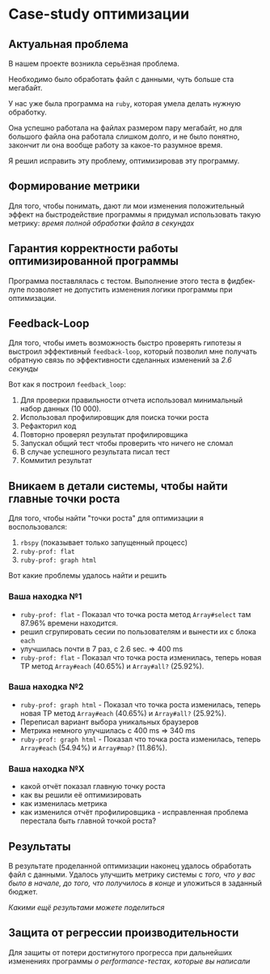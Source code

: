 # Case-study оптимизации

## Актуальная проблема
В нашем проекте возникла серьёзная проблема.

Необходимо было обработать файл с данными, чуть больше ста мегабайт.

У нас уже была программа на `ruby`, которая умела делать нужную обработку.

Она успешно работала на файлах размером пару мегабайт, но для большого файла она работала слишком долго, и не было понятно, закончит ли она вообще работу за какое-то разумное время.

Я решил исправить эту проблему, оптимизировав эту программу.

## Формирование метрики
Для того, чтобы понимать, дают ли мои изменения положительный эффект на быстродействие программы я придумал использовать такую метрику: *время полной обработки файла в секундах*

## Гарантия корректности работы оптимизированной программы
Программа поставлялась с тестом. Выполнение этого теста в фидбек-лупе позволяет не допустить изменения логики программы при оптимизации.

## Feedback-Loop
Для того, чтобы иметь возможность быстро проверять гипотезы я выстроил эффективный `feedback-loop`, который позволил мне получать обратную связь по эффективности сделанных изменений за *2.6 секунды*

Вот как я построил `feedback_loop`:
  1. Для проверки правильности отчета использовал минимальный набор данных (10 000).
  2. Использовал профилировщик для поиска точки роста
  3. Рефакторил код
  4. Повторно проверял результат профилировщика
  5. Запускал общий тест чтобы проверить что ничего не сломал
  6. В случае успешного результата писал тест
  7. Коммитил результат

## Вникаем в детали системы, чтобы найти главные точки роста
Для того, чтобы найти "точки роста" для оптимизации я воспользовался:
  1. `rbspy` (показывает только запущенный процесс)
  2. `ruby-prof: flat`
  3. `ruby-prof: graph html`

Вот какие проблемы удалось найти и решить

### Ваша находка №1
- `ruby-prof: flat` - Показал что точка роста метод `Array#select` там 87.96% времени находится.
- решил сгрупировать сесии по пользователям и вынести их с блока `each`
- улучшилась почти в 7 раз, с 2.6 sec. => 400 ms
- `ruby-prof: flat` - Показал что точка роста изменилась, теперь новая ТР метод `Array#each` (40.65%) и `Array#all?` (25.92%).

### Ваша находка №2
- `ruby-prof: graph html` - Показал что точка роста изменилась, теперь новая ТР метод `Array#each` (40.65%) и `Array#all?` (25.92%).
- Переписал вариант выбора уникальных браузеров
- Метрика немного улучшилась с 400 ms => 340 ms
- `ruby-prof: graph html` - Показал что точка роста изменилась, теперь `Array#each` (54.94%) и `Array#map?` (11.86%).

### Ваша находка №X
- какой отчёт показал главную точку роста
- как вы решили её оптимизировать
- как изменилась метрика
- как изменился отчёт профилировщика - исправленная проблема перестала быть главной точкой роста?

## Результаты
В результате проделанной оптимизации наконец удалось обработать файл с данными.
Удалось улучшить метрику системы с *того, что у вас было в начале, до того, что получилось в конце* и уложиться в заданный бюджет.

*Какими ещё результами можете поделиться*

## Защита от регрессии производительности
Для защиты от потери достигнутого прогресса при дальнейших изменениях программы *о performance-тестах, которые вы написали*

